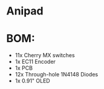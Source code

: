 # Anipad

# BOM:
- 11x Cherry MX switches
- 1x EC11 Encoder
- 1x PCB
- 12x Through-hole 1N4148 Diodes
- 1x 0.91" OLED

